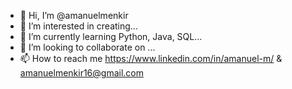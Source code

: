 - 👋 Hi, I’m @amanuelmenkir
- 👀 I’m interested in creating...
- 🌱 I’m currently learning Python, Java, SQL...
- 💞️ I’m looking to collaborate on ...
- 📫 How to reach me https://www.linkedin.com/in/amanuel-m/ & amanuelmenkir16@gmail.com

<!---
amanuelmenkir/amanuelmenkir is a ✨ special ✨ repository because its `README.md` (this file) appears on your GitHub profile.
You can click the Preview link to take a look at your changes.
--->
